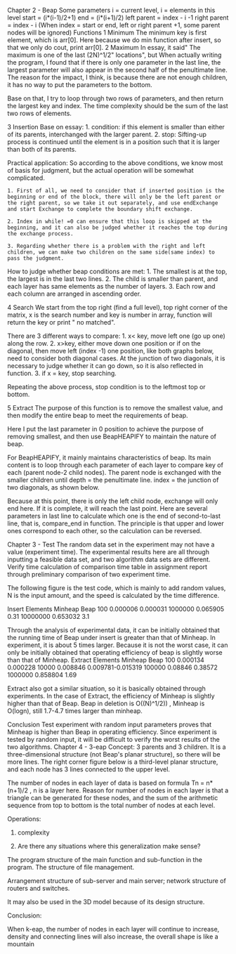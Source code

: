 Chapter 2 - Beap
Some parameters
 i = current level, i = elements in this level
 start = (i*(i-1)/2+1)
 end = (i*(i+1)/2)
 left parent = index - i -1
 right parent = index - i
 (When index = start or end, left or right parent +1, some parent nodes will be ignored)
Functions
1 Minimum
The minimum key is first element, which is arr[0]. Here because we do min function after insert, so that we only do cout, print arr[0].
2 Maximum
In essay, it said" The maximum is one of the last (2N)^1/2" locations", but When actually writing the program, I found that if there is only one parameter in the last line, the largest parameter will also appear in the second half of the penultimate line. The reason for the impact, I think, is because there are not enough children, it has no way to put the parameters to the bottom.

Base on that, I try to loop through two rows of parameters, and then return the largest key and index. The time complexity should be the sum of the last two rows of elements.

 
 

3 Insertion
Base on essay:
	1. condition: if this element is smaller than either of its parents, interchanged with the larger parent.
	2. stop: Sifting-up process is continued until the element is in a position such that it is larger than both of its parents.

Practical application:
So according to the above conditions, we know most of basis for judgment, but the actual operation will be somewhat complicated.

	1. First of all, we need to consider that if inserted position is the beginning or end of the block, there will only be the left parent or the right parent, so we take it out separately, and use endExchange and start Exchange to complete the boundary shift exchange.

	2. Index in while! =0 can ensure that this loop is skipped at the beginning, and it can also be judged whether it reaches the top during the exchange process.

	3. Regarding whether there is a problem with the right and left children, we can make two children on the same side(same index) to pass the judgment.

How to judge whether beap conditions are met:
	1. The smallest is at the top, the largest is in the last two lines.
	2. The child is smaller than parent, and each layer has same elements as the number of layers.
	3. Each row and each column are arranged in ascending order.
 
 

4 Search
We start from the top right (find a full level), top right corner of the matrix, x is the search number and key is number in array, function will return the key or print " no matched".

There are 3 different ways to compare:
	1. x< key, move left one (go up one) along the row.
	2. x>key, either move down one position or if on the diagonal, then move left (index -1) one position, like both graphs below, need to consider both diagonal cases. At the junction of two diagonals, it is necessary to judge whether it can go down, so it is also reflected in function.
	3. if x = key, stop searching.

Repeating the above process, stop condition is to the leftmost top or bottom.

  

 

 

5 Extract
The purpose of this function is to remove the smallest value, and then modify the entire beap to meet the requirements of beap.

Here I put the last parameter in 0 position to achieve the purpose of removing smallest, and then use BeapHEAPIFY to maintain the nature of beap.

For BeapHEAPIFY, it mainly maintains characteristics of beap. Its main content is to loop through each parameter of each layer to compare key of each (parent node-2 child nodes). The parent node is exchanged with the smaller children until depth = the penultimate line. index = the junction of two diagonals, as shown below.
 

Because at this point, there is only the left child node, exchange will only end here. If it is complete, it will reach the last point. Here are several parameters in last line to calculate which one is the end of second-to-last line, that is, compare_end in function. The principle is that upper and lower ones correspond to each other, so the calculation can be reversed.

 


Chapter 3 - Test
The random data set in the experiment may not have a value (experiment time). The experimental results here are all through inputting a feasible data set, and two algorithm data sets are different. Verify time calculation of comparison time table in assignment report through preliminary comparison of two experiment time.

The following figure is the test code, which is mainly to add random values, N is the input amount, and the speed is calculated by the time difference.

 

 
Insert
Elements	Minheap	Beap
100	0.000006	0.000031
1000000	0.065905	0.31
10000000	0.653032	3.1

Through the analysis of experimental data, it can be initially obtained that the running time of Beap under insert is greater than that of Minheap. In experiment, it is about 5 times larger. Because it is not the worst case, it can only be initially obtained that operating efficiency of beap is slightly worse than that of Minheap.
Extract
Elements	Minheap	Beap
100	0.000134	0.000228
10000	0.008846	0.009781-0.015319
100000	0.08846	0.38572
1000000	0.858804	1.69

Extract also got a similar situation, so it is basically obtained through experiments. In the case of Extract, the efficiency of Minheap is slightly higher than that of Beap. Beap in deletion is O((N)^1/2)) , Minheap is O(logn), still 1.7-4.7 times larger than minheap.


Conclusion
Test experiment with random input parameters proves that Minheap is higher than Beap in operating efficiency. Since experiment is tested by random input, it will be difficult to verify the worst results of the two algorithms.
Chapter 4 - 3-eap
Concept: 3 parents and 3 children. It is a three-dimensional structure (not Beap's planar structure), so there will be more lines. The right corner figure below is a third-level planar structure, and each node has 3 lines connected to the upper level.

 

The number of nodes in each layer of data is based on formula Tn = n*(n+1)/2	, n is a layer here. Reason for number of nodes in each layer is that a triangle can be generated for these nodes, and the sum of the arithmetic sequence from top to bottom is the total number of nodes at each level.

Operations:
1. complexity 

 
 

2. Are there any situations where this generalization make sense?

The program structure of the main function and sub-function in the program. The structure of file management.

Arrangement structure of sub-server and main server; network structure of routers and switches.

It may also be used in the 3D model because of its design structure. 

Conclusion:

When k-eap, the number of nodes in each layer will continue to increase, density and connecting lines will also increase, the overall shape is like a mountain
